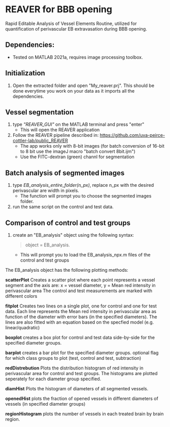 # REAVER for BBB opening
Rapid Editable Analysis of Vessel Elements Routine, utilized for quantification of perivascular EB extravasation during BBB opening.


## Dependencies:
* Tested on MATLAB 2021a, requires image processing toolbox.

## Initialization
1. Open the extracted folder and open "My_reaver.prj".
   This should be done everytime you work on your data as it imports all the dependencies.

## Vessel segmentation
1. type *"REAVER_GUI"* on the MATLAB terminal and press "enter"
	- This will open the REAVER application
2. Follow the REAVER pipeline described in: https://github.com/uva-peirce-cottler-lab/public_REAVER
	- The app works only with 8-bit images 
	(for batch conversion of 16-bit to 8 bit use the imageJ macro "batch convert 8bit.ijm")
	- Use the FITC-dextran (green) channl for segmentation

## Batch analysis of segmented images
1. type *EB_analysis_entire_folder(n_px)*, replace n_px with the desired perivascular are width in pixels.
    - The function will prompt you to choose the segmented images folder.
2. run the same script on the control and test data.

## Comparison of control and test groups
1. create an "EB_analysis" object using the following syntax:
	> object = EB_analysis.
	- This will prompt you to load the EB_analysis_npx.m files of the control and test groups

The EB_analysis object has the following plotting methods:

**scatterPlot**
Creates a scatter plot where each point represents a vessel segment and the axis are:
x = vessel diameter, y = Mean red intensity in perivascular area 
The control and test measurements are marked with different colors

**fitplot**
Creates two lines on a single plot, one for control and one for test data.
Each line represents the Mean red intensity in perivascular area as function
of the diameter with error bars (in the specified diameters).
The lines are also fitted with an equation based on the specfied model (e.g. linear/quadratic)

**boxplot**
creates a box plot for control and test data side-by-side for the specified diameter groups.

**barplot**
creates a bar plot for the specified diameter groups.
optional flag for which class groups to plot (test, control and test, subtraction)

**redDistrebution**
Plots the distribution histogram of red intensity in perivascular area for control and test groups.
The histograms are plotted seperately for each diameter group specified.

**diamHist**
Plots the histogram of diameters of all segmented vessels.

**openedHist**
plots the fraction of opened vessels in different diameters of vessels (in specified diameter groups)

**regionHistogram**
plots the number of vessels in each treated brain by brain region.
